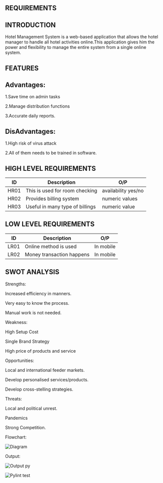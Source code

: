 REQUIREMENTS
--------------------------
INTRODUCTION
--------------------------
Hotel Management System is a web-based application that allows the hotel manager to handle all hotel activities online.This application gives him the power and flexibility to manage the entire system from a single online system.

FEATURES
-------------------
Advantages:
--------------------
1.Save time on admin tasks

2.Manage distribution functions

3.Accurate daily reports.

DisAdvantages:
-----------------------
1.High risk of virus attack

2.All of them needs to be trained in software.

HIGH LEVEL REQUIREMENTS
 ----------------------------------
 |ID | Description|O/P|
 |--| --|  --|
 |HR01 |This is used for room checking|availability yes/no|
 |HR02 |Provides billing system|numeric values|
 |HR03 |Useful in many type of billings|numeric value|
 
 
 
 LOW LEVEL REQUIREMENTS
 ----------------------------------------
 |ID | Description|O/P
 |--| --|  --|
 |LR01 |Online method is used|In mobile|
 |LR02 |Money transaction happens|In mobile|
 
 SWOT ANALYSIS
 -------------------------------
 Strengths:
 
 Increased efficiency in manners.
 
 Very easy to know the process.
 
 Manual work is not needed.
 
 Weakness:
 
 High Setup Cost
 
 Single Brand Strategy
 
 High price of products and service
 
 Opportunities:
 
 Local and international feeder markets.
 
 Develop personalised services/products.
 
 Develop cross-stelling strategies.
 
 Threats:
 
 Local and political unrest.
 
 Pandemics
 
 Strong Competition.
 
 Flowchart:
 
 ![Diagram](https://user-images.githubusercontent.com/98965702/161413794-67af80b0-9b53-444c-a536-b600cbee9019.png)

Output:

![Output py](https://user-images.githubusercontent.com/98965702/161413683-e96f459a-a33e-4fb3-b013-14d73d2c519d.png)

![Pylint test](https://user-images.githubusercontent.com/98965702/161413692-d4bcb20d-6c2e-4c2f-ba84-89e203c524fd.png)

 
 

